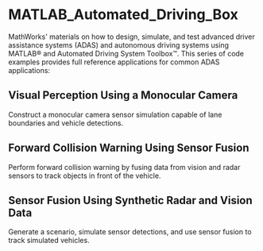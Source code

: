 # MATLAB_Automated_Driving_Box

MathWorks' materials on how to design, simulate, and test advanced driver assistance systems (ADAS) and autonomous driving systems using MATLAB® and Automated Driving System Toolbox™. This series of code examples provides full reference applications for common ADAS applications:

## Visual Perception Using a Monocular Camera

Construct a monocular camera sensor simulation capable of lane boundaries and vehicle detections.

## Forward Collision Warning Using Sensor Fusion

Perform forward collision warning by fusing data from vision and radar sensors to track objects in front of the vehicle.

## Sensor Fusion Using Synthetic Radar and Vision Data

Generate a scenario, simulate sensor detections, and use sensor fusion to track simulated vehicles.
